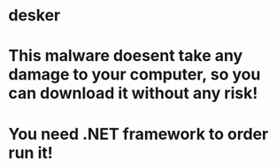 # desker
# This malware doesent take any damage to your computer, so you can download it without any risk!

# You need .NET framework to order run it!
